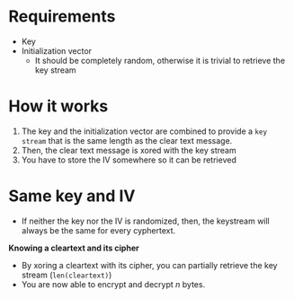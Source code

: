 
# **Requirements**

- Key
- Initialization vector
	- It should be completely random, otherwise it is trivial to retrieve the key stream

# **How it works**

1. The key and the initialization vector are combined to provide a `key stream` that is the same length as the clear text message.
2. Then, the clear text message is xored with the key stream
3. You have to store the IV somewhere so it can be retrieved

# Same key and IV

- If neither the key nor the IV is randomized, then, the keystream will always be the same for every cyphertext.

**Knowing a cleartext and its cipher**
- By xoring a cleartext with its cipher, you can partially retrieve the key stream (`len(cleartext)`)
- You are now able to encrypt and decrypt *n* bytes.


